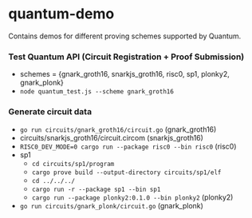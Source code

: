 # quantum-demo

Contains demos for different proving schemes supported by Quantum.

### Test Quantum API (Circuit Registration + Proof Submission)

- schemes = {gnark_groth16, snarkjs_groth16, risc0, sp1, plonky2, gnark_plonk}
- `node quantum_test.js --scheme gnark_groth16`

### Generate circuit data

- `go run circuits/gnark_groth16/circuit.go` (gnark_groth16)
- circuits/snarkjs_groth16/circuit.circom (snarkjs_groth16)
- `RISC0_DEV_MODE=0 cargo run --package risc0 --bin risc0` (risc0)
- sp1
  - `cd circuits/sp1/program`
  - `cargo prove build --output-directory circuits/sp1/elf`
  - `cd ../../../`
  - `cargo run -r --package sp1 --bin sp1`
  - `cargo run --package plonky2:0.1.0 --bin plonky2` (plonky2)
- `go run circuits/gnark_plonk/circuit.go` (gnark_plonk)

